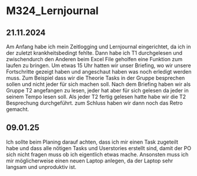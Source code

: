 # M324_Lernjournal

## 21.11.2024
Am Anfang habe ich mein Zeitlogging und Lernjournal eingerichtet, da ich in der zuletzt krankheitsbedingt fehlte.
Dann habe ich T1 durchgelesen und zwischendurch den Anderen beim Excel File geholfen eine Funktion zum laufen zu bringen. 
Um etwas 15 Uhr hatten wir unser Briefing, wo wir unsere Fortschritte gezeigt haben und angeschaut haben was noch erledigt werden muss. Zum Beispiel dass wir die Theorie Tasks in der Gruppe besprechen sollen und nicht jeder für sich machen soll.
Nach dem Briefing haben wir als Gruppe T2 angefangen zu lesen, jeder hat aber für sich gelesen da jeder in seinem Tempo lesen soll.
Als jeder T2 fertig gelesen hatte habe wir die T2 Besprechung durchgeführt.
zum Schluss haben wir dann noch das Retro gemacht.

## 09.01.25
Ich sollte beim Planing darauf achten, dass ich mir einen Task zugeteilt habe und dass alle nötigen Tasks und Userstories erstellt sind, damit der PO sich nicht fragen muss ob ich eigentlich etwas mache.
Ansonsten muss ich mir möglicherweise einen neuen Laptop anlegen, da der Laptop sehr langsam und unproduktiv ist.
